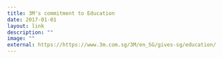 ```yaml
---
title: 3M's commitment to Education
date: 2017-01-01
layout: link
description: ""
image: ""
external: https://https://www.3m.com.sg/3M/en_SG/gives-sg/education/
---
```

